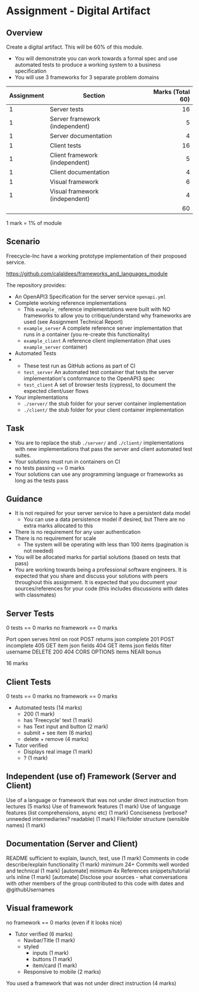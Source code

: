 Assignment - Digital Artifact
=============================

Overview
--------

Create a digital artifact. This will be 60% of this module.

* You will demonstrate you can work towards a formal spec and use automated tests to produce a working system to a business specification
* You will use 3 frameworks for 3 separate problem domains


| Assignment | Section | Marks (Total 60) |
|---|--------------------------------|---:|
| 1 | Server tests                   | 16 |
| 1 | Server framework (independent) |  5 |
| 1 | Server documentation           |  4 |
| 1 | Client tests                   | 16 |
| 1 | Client framework (independent) |  5 |
| 1 | Client documentation           |  4 |
| 1 | Visual framework               |  6 |
| 1 | Visual framework (independent) |  4 |
|   |                                | 60 |
1 mark = 1% of module


Scenario
--------

Freecycle-Inc have a working prototype implementation of their proposed service.

https://github.com/calaldees/frameworks_and_languages_module

The repository provides:
* An OpenAPI3 Specification for the server service `openapi.yml`
* Complete working reference implementations
  * This `example_` reference implementations were built with NO frameworks to allow you to critique/understand why frameworks are used (see Assignment Technical Report)
  * `example_server` A complete reference server implementation that runs in a container (you re-create this functionality) 
  * `example_client` A reference client implementation (that uses `example_server` container)
* Automated Tests  
* * These test run as GitHub actions as part of CI
  * `test_server` An automated test container that tests the server implementation's conformance to the OpenAPI3 spec
  * `test_client` A set of browser tests (cypress), to document the expected client/user flows
* Your implementations
  * `./server/` the stub folder for your server container implementation
  * `./client/` the stub folder for your client container implementation


Task
----

* You are to replace the stub `./server/` and `./client/` implementations with new implementations that pass the server and client automated test suites.
* Your solutions must run in containers on CI
* no tests passing == 0 marks
* Your solutions can use any programming language or frameworks as long as the tests pass


Guidance
--------

* It is not required for your server service to have a persistent data model
  * You can use a data persistence model if desired, but There are no extra marks allocated to this
* There is no requirement for any user authentication
* There is no requirement for scale
  * The system will be operating with less than 100 items (pagination is not needed)
* You will be allocated marks for partial solutions (based on tests that pass)
* You are working towards being a professional software engineers. It is expected that you share and discuss your solutions with peers throughout this assignment. It is expected that you document your sources/references for your code (this includes discussions with dates with classmates)


Server Tests
------------

0 tests == 0 marks
no framework == 0 marks

Port open
serves html on root
POST
 returns json
 complete 201
POST
 incomplete 405
GET item
 json
 fields
 404
GET items
 json
 fields
 filter username
DELETE
 200
 404
CORS
  OPTIONS
  items
NEAR
 bonus

16 marks


Client Tests
------------

0 tests == 0 marks
no framework == 0 marks

* Automated tests (14 marks)
  * 200 (1 mark)
  * has 'Freecycle' text (1 mark)
  * has Text input and button (2 mark)
  * submit + see item (6 marks)
  * delete + remove (4 marks)
* Tutor verified
  * Displays real image (1 mark)
  * ? (1 mark)


Independent (use of) Framework (Server and Client)
------------------------------
Use of a language or framework that was not under direct instruction from lectures (5 marks)
  Use of framework features (1 mark)
  Use of language features (list comprehensions, async etc) (1 mark)
  Conciseness (verbose? unneeded intermediaries? readable) (1 mark)
  File/folder structure (sensible names) (1 mark)


Documentation (Server and Client)
-------------
README sufficient to explain, launch, test, use  (1 mark)
Comments in code describe/explain functionality (1 mark)
minimum 24+ Commits well worded and technical (1 mark) [automate]
minimum 4x References snippets/tutorial urls inline (1 mark) [automate]
 Disclose your sources - what conversations with other members of the group contributed to this code with dates and @githubUsernames


Visual framework
----------------

no framework == 0 marks (even if it looks nice)

* Tutor verified (6 marks)
  * Navbar/Title (1 mark)
  * styled
    * inputs (1 mark)
    * buttons (1 mark)
    * item/card (1 mark)
  * Responsive to mobile (2 marks)

You used a framework that was not under direct instruction (4 marks)
